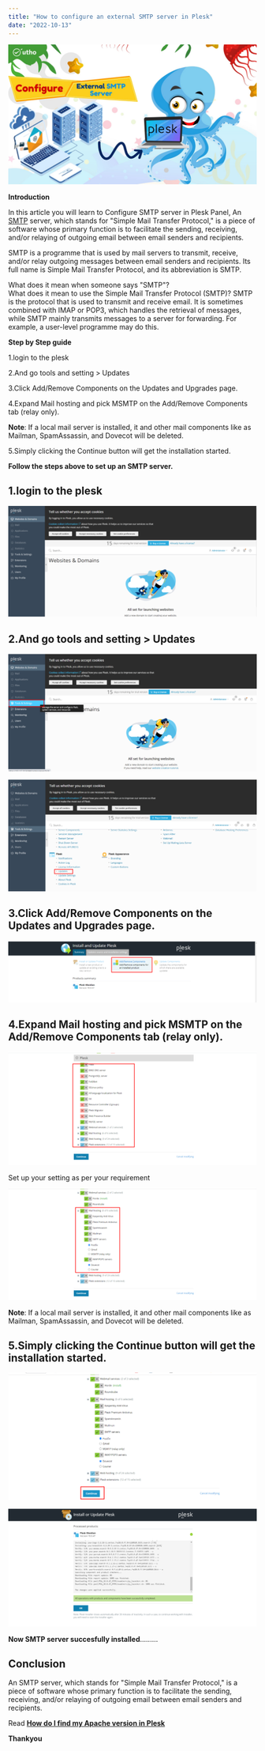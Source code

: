 ```yaml
---
title: "How to configure an external SMTP server in Plesk"
date: "2022-10-13"
---
```


![](images/How-to-configure-an-external-SMTP-server-in-Plesk_utho.jpg)

**Introduction**

In this article you will learn to Configure SMTP server in Plesk Panel, An [SMTP](https://en.wikipedia.org/wiki/Simple_Mail_Transfer_Protocol) server, which stands for "Simple Mail Transfer Protocol," is a piece of software whose primary function is to facilitate the sending, receiving, and/or relaying of outgoing email between email senders and recipients.

SMTP is a programme that is used by mail servers to transmit, receive, and/or relay outgoing messages between email senders and recipients. Its full name is Simple Mail Transfer Protocol, and its abbreviation is SMTP.

What does it mean when someone says "SMTP"?  
What does it mean to use the Simple Mail Transfer Protocol (SMTP)? SMTP is the protocol that is used to transmit and receive email. It is sometimes combined with IMAP or POP3, which handles the retrieval of messages, while SMTP mainly transmits messages to a server for forwarding. For example, a user-level programme may do this.

**Step by Step guide**

1.login to the plesk

2.And go tools and setting > Updates

3.Click Add/Remove Components on the Updates and Upgrades page.

4.Expand Mail hosting and pick MSMTP on the Add/Remove Components tab (relay only).

**Note**: If a local mail server is installed, it and other mail components like as Mailman, SpamAssassin, and Dovecot will be deleted.

5.Simply clicking the Continue button will get the installation started.

**Follow the steps above to set up an SMTP server.**

## 1.login to the plesk

![Plesk](images/image-144-1024x456.png)

## 2.And go tools and setting > Updates

![Plesk](images/image-145-1024x483.png)

![Plesk](images/image-146-1024x459.png)

## 3.Click Add/Remove Components on the Updates and Upgrades page.

![Plesk](images/image-148-1024x255.png)

## 4.Expand Mail hosting and pick MSMTP on the Add/Remove Components tab (relay only).

![Plesk](images/image-149-1024x466.png)

Set up your setting as per your requirement

![Plesk](images/image-150-1024x456.png)

**Note**: If a local mail server is installed, it and other mail components like as Mailman, SpamAssassin, and Dovecot will be deleted.

## 5.Simply clicking the Continue button will get the installation started.

![Plesk](images/image-151-1024x523.png)

![Plesk](images/image-152-1024x485.png)

**Now SMTP server succesfully installed**.........

## **Conclusion**

An SMTP server, which stands for "Simple Mail Transfer Protocol," is a piece of software whose primary function is to facilitate the sending, receiving, and/or relaying of outgoing email between email senders and recipients.

Read **[How do I find my Apache version in Plesk](https://utho.com/docs/tutorial/how-do-i-find-my-apache-version-in-plesk/)**

**Thankyou**
